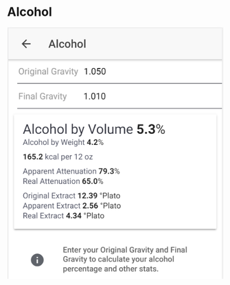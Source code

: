 # Alcohol

![Enter OG and FG to get important stats about your product](../.gitbook/assets/image%20%2842%29.png)

